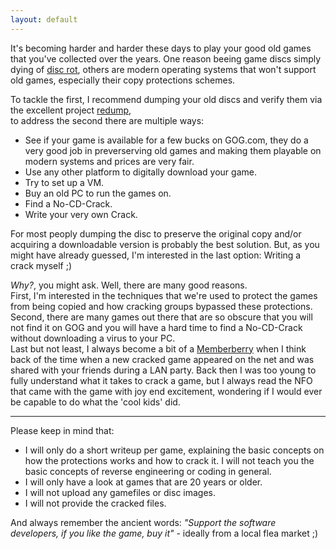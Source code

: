 ```yaml
---
layout: default
---
```


It's becoming harder and harder these days to play your good old games that you've collected over the years.
One reason beeing game discs simply dying of [disc rot](https://en.wikipedia.org/wiki/Disc_rot),
others are modern operating systems that won't support old games, especially their copy protections schemes.<br>

To tackle the first, I recommend dumping your old discs and verify them via the excellent project [redump](http://redump.org/),<br>
to address the second there are multiple ways:<br>

* See if your game is available for a few bucks on GOG.com, they do a very good job in preverserving old games and making them playable on modern systems and prices are very fair.
* Use any other platform to digitally download your game.
* Try to set up a VM.
* Buy an old PC to run the games on.
* Find a No-CD-Crack.
* Write your very own Crack.

For most peoply dumping the disc to preserve the original copy and/or acquiring a downloadable version is probably the best solution.
But, as you might have already guessed, I'm interested in the last option: Writing a crack myself ;)<br>

_Why?_, you might ask. Well, there are many good reasons.<br>
First, I'm interested in the techniques that we're used to protect the games from being copied and how cracking groups bypassed these protections.<br>
Second, there are many games out there that are so obscure that you will not find it on GOG and you will have a hard time to find a No-CD-Crack without downloading a virus to your PC.<br>
Last but not least, I always become a bit of a [Memberberry](https://southpark.fandom.com/wiki/Memberberries) when I think back of the time when a new cracked game
appeared on the net and was shared with your friends during a LAN party.
Back then I was too young to fully understand what it takes to crack a game, but I always read the NFO that came with the game with joy end excitement,
wondering if I would ever be capable to do what the 'cool kids' did.

* * *

Please keep in mind that:

* I will only do a short writeup per game, explaining the basic concepts on how the protections works and how to crack it. I will not teach you the basic concepts of reverse engineering or coding in general.
* I will only have a look at games that are 20 years or older.
* I will not upload any gamefiles or disc images.
* I will not provide the cracked files.

And always remember the ancient words: _"Support the software developers, if you like the game, buy it"_ - ideally from a local flea market ;)
